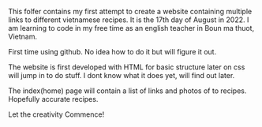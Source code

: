 This folfer contains my first attempt to create a website containing multiple links to different vietnamese recipes.
It is the 17th day of August in 2022. I am learning to code in my free time as an english teacher in Boun ma thuot, Vietnam.

First time using github. No idea how to do it but will figure it out.

The website is first developed with HTML for basic structure later on css will jump in to do stuff. I dont know what it does yet,
will find out later. 

The index(home) page will contain a list of links and photos of to recipes. Hopefully accurate recipes. 

Let the creativity Commence!